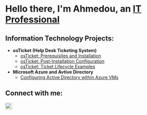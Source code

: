 <h1>Hello there, I'm Ahmedou, an <a href="https://linkedin.com/in/ahmedintech">IT Professional</a></h1>

<h2>Information Technology Projects:</h2>

- <b>osTicket (Help Desk Ticketing System)</b>
  - [osTicket: Prerequisites and Installation](https://github.com/ahmedintech/osticket-prereqs)
  - [osTicket: Post-Installation Configuration](https://github.com/ahmedintech/post-install-config)
  - [osTicket: Ticket Lifecycle Examples](https://github.com/ahmedintech/ticket-lifecycle)
- <b>Microsoft Azure and Avtive Directory</b>
  - [Configuring Active Directory within Azure VMs](https://github.com/ahmedintech/configure-ad)

<h2>Connect with me:</h2>

[<img align="left" alt="Josh | LinkedIn" width="22px" src="https://cdn.jsdelivr.net/npm/simple-icons@v3/icons/linkedin.svg" />][linkedin]

[linkedin]: https://linkedin.com/in/ahmedintech
